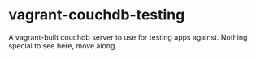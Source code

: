vagrant-couchdb-testing
=======================

A vagrant-built couchdb server to use for testing apps against. Nothing special to see here, move along.
